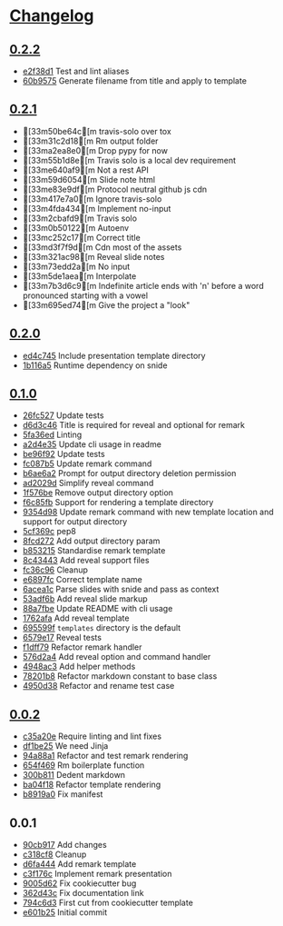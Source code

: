 # [Changelog](https://github.com/michaeljoseph/remarkable/releases)

## [0.2.2](https://github.com/michaeljoseph/remarkable/compare/0.2.1...0.2.2)

* [e2f38d1](https://github.com/michaeljoseph/remarkable/commit/e2f38d1) Test and lint aliases
* [60b9575](https://github.com/michaeljoseph/remarkable/commit/60b9575) Generate filename from title and apply to template

## [0.2.1](https://github.com/michaeljoseph/remarkable/compare/0.2.0...0.2.1)

* [33m50be64c[m travis-solo over tox
* [33m31c2d18[m Rm output folder
* [33ma2ea8e0[m Drop pypy for now
* [33m55b1d8e[m Travis solo is a local dev requirement
* [33me640af9[m Not a rest API
* [33m59d6054[m Slide note html
* [33me83e9df[m Protocol neutral github js cdn
* [33m417e7a0[m Ignore travis-solo
* [33m4fda434[m Implement no-input
* [33m2cbafd9[m Travis solo
* [33m0b50122[m Autoenv
* [33mc252c17[m Correct title
* [33md3f7f9d[m Cdn most of the assets
* [33m321ac98[m Reveal slide notes
* [33m73edd2a[m No input
* [33m5de1aea[m Interpolate
* [33m7b3d6c9[m Indefinite article ends with 'n' before a word pronounced starting with a vowel
* [33m695ed74[m Give the project a "look"

## [0.2.0](https://github.com/michaeljoseph/remarkable/compare/0.1.0...0.2.0)

* [ed4c745](https://github.com/michaeljoseph/remarkable/commit/ed4c745) Include presentation template directory
* [1b116a5](https://github.com/michaeljoseph/remarkable/commit/1b116a5) Runtime dependency on snide

## [0.1.0](https://github.com/michaeljoseph/remarkable/compare/0.0.2...0.1.0)

* [26fc527](https://github.com/michaeljoseph/remarkable/commit/26fc527) Update tests
* [d6d3c46](https://github.com/michaeljoseph/remarkable/commit/d6d3c46) Title is required for reveal and optional for remark
* [5fa36ed](https://github.com/michaeljoseph/remarkable/commit/5fa36ed) Linting
* [a2d4e35](https://github.com/michaeljoseph/remarkable/commit/a2d4e35) Update cli usage in readme
* [be96f92](https://github.com/michaeljoseph/remarkable/commit/be96f92) Update tests
* [fc087b5](https://github.com/michaeljoseph/remarkable/commit/fc087b5) Update remark command
* [b6ae6a2](https://github.com/michaeljoseph/remarkable/commit/b6ae6a2) Prompt for output directory deletion permission
* [ad2029d](https://github.com/michaeljoseph/remarkable/commit/ad2029d) Simplify reveal command
* [1f576be](https://github.com/michaeljoseph/remarkable/commit/1f576be) Remove output directory option
* [f6c85fb](https://github.com/michaeljoseph/remarkable/commit/f6c85fb) Support for rendering a template directory
* [9354d98](https://github.com/michaeljoseph/remarkable/commit/9354d98) Update remark command with new template location and support for output directory
* [5cf369c](https://github.com/michaeljoseph/remarkable/commit/5cf369c) pep8
* [8fcd272](https://github.com/michaeljoseph/remarkable/commit/8fcd272) Add output directory param
* [b853215](https://github.com/michaeljoseph/remarkable/commit/b853215) Standardise remark template
* [8c43443](https://github.com/michaeljoseph/remarkable/commit/8c43443) Add reveal support files
* [fc36c96](https://github.com/michaeljoseph/remarkable/commit/fc36c96) Cleanup
* [e6897fc](https://github.com/michaeljoseph/remarkable/commit/e6897fc) Correct template name
* [6acea1c](https://github.com/michaeljoseph/remarkable/commit/6acea1c) Parse slides with snide and pass as context
* [53adf6b](https://github.com/michaeljoseph/remarkable/commit/53adf6b) Add reveal slide markup
* [88a7fbe](https://github.com/michaeljoseph/remarkable/commit/88a7fbe) Update README with cli usage
* [1762afa](https://github.com/michaeljoseph/remarkable/commit/1762afa) Add reveal template
* [695599f](https://github.com/michaeljoseph/remarkable/commit/695599f) `templates` directory is the default
* [6579e17](https://github.com/michaeljoseph/remarkable/commit/6579e17) Reveal tests
* [f1dff79](https://github.com/michaeljoseph/remarkable/commit/f1dff79) Refactor remark handler
* [576d2a4](https://github.com/michaeljoseph/remarkable/commit/576d2a4) Add reveal option and command handler
* [4948ac3](https://github.com/michaeljoseph/remarkable/commit/4948ac3) Add helper methods
* [78201b8](https://github.com/michaeljoseph/remarkable/commit/78201b8) Refactor markdown constant to base class
* [4950d38](https://github.com/michaeljoseph/remarkable/commit/4950d38) Refactor and rename test case

## [0.0.2](https://github.com/michaeljoseph/remarkable/compare/0.0.1...0.0.2)

* [c35a20e](https://github.com/michaeljoseph/remarkable/commit/c35a20e) Require linting and lint fixes
* [df1be25](https://github.com/michaeljoseph/remarkable/commit/df1be25) We need Jinja
* [94a88a1](https://github.com/michaeljoseph/remarkable/commit/94a88a1) Refactor and test remark rendering
* [654f469](https://github.com/michaeljoseph/remarkable/commit/654f469) Rm boilerplate function
* [300b811](https://github.com/michaeljoseph/remarkable/commit/300b811) Dedent markdown
* [ba04f18](https://github.com/michaeljoseph/remarkable/commit/ba04f18) Refactor template rendering
* [b8919a0](https://github.com/michaeljoseph/remarkable/commit/b8919a0) Fix manifest

## 0.0.1 

* [90cb917](https://github.com/michaeljoseph/remarkable/commit/90cb917) Add changes
* [c318cf8](https://github.com/michaeljoseph/remarkable/commit/c318cf8) Cleanup
* [d6fa444](https://github.com/michaeljoseph/remarkable/commit/d6fa444) Add remark template
* [c3f176c](https://github.com/michaeljoseph/remarkable/commit/c3f176c) Implement remark presentation
* [9005d62](https://github.com/michaeljoseph/remarkable/commit/9005d62) Fix cookiecutter bug
* [362d43c](https://github.com/michaeljoseph/remarkable/commit/362d43c) Fix documentation link
* [794c6d3](https://github.com/michaeljoseph/remarkable/commit/794c6d3) First cut from cookiecutter template
* [e601b25](https://github.com/michaeljoseph/remarkable/commit/e601b25) Initial commit
